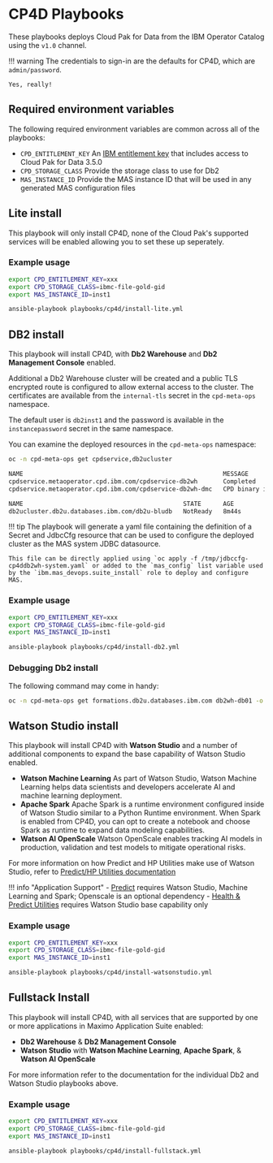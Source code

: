 # CP4D Playbooks
These playbooks deploys Cloud Pak for Data from the IBM Operator Catalog using the `v1.0` channel.

!!! warning
    The credentials to sign-in are the defaults for CP4D, which are `admin/password`.

    Yes, really!


## Required environment variables
The following required environment variables are common across all of the playbooks:

- `CPD_ENTITLEMENT_KEY` An [IBM entitlement key](https://myibm.ibm.com/products-services/containerlibrary) that includes access to Cloud Pak for Data 3.5.0
- `CPD_STORAGE_CLASS` Provide the storage class to use for Db2
- `MAS_INSTANCE_ID` Provide the MAS instance ID that will be used in any generated MAS configuration files


## Lite install
This playbook will only install CP4D, none of the Cloud Pak's supported services will be enabled allowing you to set these up seperately.

### Example usage
```bash
export CPD_ENTITLEMENT_KEY=xxx
export CPD_STORAGE_CLASS=ibmc-file-gold-gid
export MAS_INSTANCE_ID=inst1

ansible-playbook playbooks/cp4d/install-lite.yml
```


## DB2 install
This playbook will install CP4D, with **Db2 Warehouse** and **Db2 Management Console** enabled.

Additional a Db2 Warehouse cluster will be created and a public TLS encrypted route is configured to allow external access to the cluster. The certificates are available from the `internal-tls` secret in the `cpd-meta-ops` namespace.

The default user is `db2inst1` and the password is available in the `instancepassword` secret in the same namespace.

You can examine the deployed resources in the `cpd-meta-ops` namespace:

```bash
oc -n cpd-meta-ops get cpdservice,db2ucluster

NAME                                                       MESSAGE                 REASON   STATUS       LASTACTION   PHASE        CODE
cpdservice.metaoperator.cpd.ibm.com/cpdservice-db2wh       Completed                        Ready        CPDInstall   Ready        0
cpdservice.metaoperator.cpd.ibm.com/cpdservice-db2wh-dmc   CPD binary is running            Installing   CPDInstall   Installing   1

NAME                                            STATE      AGE
db2ucluster.db2u.databases.ibm.com/db2u-bludb   NotReady   8m44s
```

!!! tip
    The playbook will generate a yaml file containing the definition of a Secret and JdbcCfg resource that can be used to configure the deployed cluster as the MAS system JDBC datasource.

    This file can be directly applied using `oc apply -f /tmp/jdbccfg-cp4ddb2wh-system.yaml` or added to the `mas_config` list variable used by the `ibm.mas_devops.suite_install` role to deploy and configure MAS.


### Example usage
```bash
export CPD_ENTITLEMENT_KEY=xxx
export CPD_STORAGE_CLASS=ibmc-file-gold-gid
export MAS_INSTANCE_ID=inst1

ansible-playbook playbooks/cp4d/install-db2.yml
```

### Debugging Db2 install
The following command may come in handy:

```bash
oc -n cpd-meta-ops get formations.db2u.databases.ibm.com db2wh-db01 -o go-template='{{range .status.components}}{{printf "%s,%s,%s\n" .kind .name .status.state}}{{end}}' | column -s, -t
```

## Watson Studio install
This playbook will install CP4D with **Watson Studio** and a number of additional components to expand the base capability of Watson Studio enabled.

- **Watson Machine Learning** As part of Watson Studio, Watson Machine Learning helps data scientists and developers accelerate AI and machine learning deployment.
- **Apache Spark** Apache Spark is a runtime environment configured inside of Watson Studio similar to a Python Runtime environment.  When Spark is enabled from CP4D, you can opt to create a notebook and choose Spark as runtime to expand data modeling capabilities.
- **Watson AI OpenScale**  Watson OpenScale enables tracking AI models in production, validation and test models to mitigate operational risks.

For more information on how Predict and HP Utilities make use of Watson Studio, refer to [Predict/HP Utilities documentation](https://www.ibm.com/docs/en/mhmpmh-and-p-u/8.2.0?topic=started-getting-data-scientists)

!!! info "Application Support"
    - [Predict](https://www.ibm.com/docs/en/mas84/8.4.0?topic=applications-maximo-predict) requires Watson Studio, Machine Learning and Spark; Openscale is an optional dependency
    - [Health & Predict Utilities](https://www.ibm.com/docs/en/mas84/8.4.0?topic=solutions-maximo-health-predict-utilities) requires Watson Studio base capability only

### Example usage
```bash
export CPD_ENTITLEMENT_KEY=xxx
export CPD_STORAGE_CLASS=ibmc-file-gold-gid
export MAS_INSTANCE_ID=inst1

ansible-playbook playbooks/cp4d/install-watsonstudio.yml
```

## Fullstack Install
This playbook will install CP4D, with all services that are supported by one or more applications in Maximo Application Suite enabled:

- **Db2 Warehouse** & **Db2 Management Console**
- **Watson Studio** with **Watson Machine Learning**, **Apache Spark**, & **Watson AI OpenScale**

For more information refer to the documentation for the individual Db2 and Watson Studio playbooks above.

### Example usage
```bash
export CPD_ENTITLEMENT_KEY=xxx
export CPD_STORAGE_CLASS=ibmc-file-gold-gid
export MAS_INSTANCE_ID=inst1

ansible-playbook playbooks/cp4d/install-fullstack.yml
```
